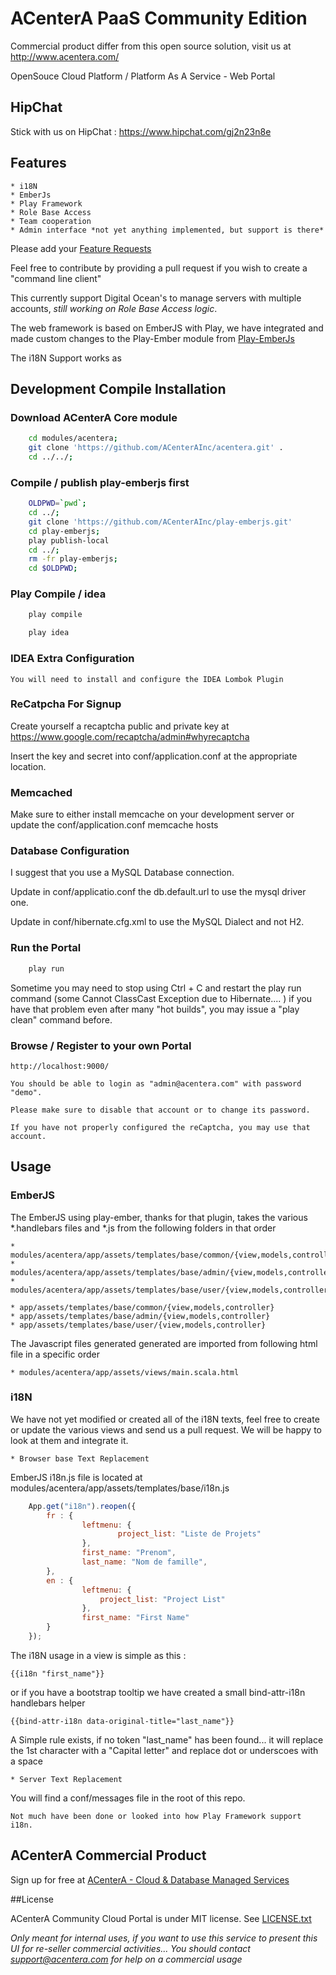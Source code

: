 # ACenterA PaaS Community Edition

Commercial product differ from this open source solution, visit us at http://www.acentera.com/

OpenSouce Cloud Platform / Platform As A Service  - Web Portal

## HipChat

Stick with us on HipChat :  https://www.hipchat.com/gj2n23n8e


## Features

    * i18N
    * EmberJs
    * Play Framework
    * Role Base Access
    * Team cooperation
    * Admin interface *not yet anything implemented, but support is there*

Please add your [Feature Requests](http://www.acentera.com/community-features/)

Feel free to contribute by providing a pull request if you wish to create a "command line client"

This currently support Digital Ocean's to manage servers with multiple accounts, *still working on Role Base Access logic*.

The web framework is based on EmberJS with Play, we have integrated and made custom changes to the Play-Ember module from [Play-EmberJs](https://github.com/krumpi/play-emberjs)

The i18N Support works as

## Development Compile Installation

### Download ACenterA Core module

```bash
    cd modules/acentera;
    git clone 'https://github.com/ACenterAInc/acentera.git' .
    cd ../../;
```


### Compile / publish play-emberjs first
    
```bash
    OLDPWD=`pwd`;
    cd ../;
    git clone 'https://github.com/ACenterAInc/play-emberjs.git' 
    cd play-emberjs;
    play publish-local
    cd ../;
    rm -fr play-emberjs;
    cd $OLDPWD;
```

### Play Compile / idea

```bash
    play compile

    play idea
```

### IDEA Extra Configuration

    You will need to install and configure the IDEA Lombok Plugin

### ReCatpcha For Signup

Create yourself a recaptcha public and private key at https://www.google.com/recaptcha/admin#whyrecaptcha

Insert the key and secret into conf/application.conf at the appropriate location.

### Memcached

Make sure to either install memcache on your development server or update the conf/application.conf memcache hosts


### Database Configuration

I suggest that you use a MySQL Database connection.

Update in conf/applicatio.conf the db.default.url to use the mysql driver one.

Update in conf/hibernate.cfg.xml to use the MySQL Dialect and not H2.

### Run the Portal

```bash
    play run
```

Sometime you may need to stop using Ctrl + C and restart the play run command (some Cannot ClassCast Exception due to Hibernate.... )
if you have that problem even after many "hot builds", you may issue a "play clean" command before.

### Browse / Register to your own Portal

    http://localhost:9000/
   
    You should be able to login as "admin@acentera.com" with password "demo".
 
    Please make sure to disable that account or to change its password.
 
    If you have not properly configured the reCaptcha, you may use that account.

## Usage


### EmberJS

The EmberJS using play-ember, thanks for that plugin, takes the various *.handlebars files and *.js from the following folders in that order

    * modules/acentera/app/assets/templates/base/common/{view,models,controller}
    * modules/acentera/app/assets/templates/base/admin/{view,models,controller}
    * modules/acentera/app/assets/templates/base/user/{view,models,controller}

    * app/assets/templates/base/common/{view,models,controller}
    * app/assets/templates/base/admin/{view,models,controller}
    * app/assets/templates/base/user/{view,models,controller}

The Javascript files generated generated are imported from following html file in a specific order

    * modules/acentera/app/assets/views/main.scala.html



### i18N

We have not yet modified or created all of the i18N texts, feel free to create or update the various views and send us a pull request. We will be happy to look at them and integrate it.

    * Browser base Text Replacement

EmberJS i18n.js file is located at modules/acentera/app/assets/templates/base/i18n.js
```javascript
    App.get("i18n").reopen({
        fr : {
                leftmenu: {
                        project_list: "Liste de Projets"
                },
                first_name: "Prenom",
                last_name: "Nom de famille",
        },
        en : {
                leftmenu: {
                    project_list: "Project List"
                },
                first_name: "First Name"
        }
    });
```

The i18N usage in a view is simple as this :

    {{i18n "first_name"}}

or if you have a bootstrap tooltip we have created a small bind-attr-i18n handlebars helper

    {{bind-attr-i18n data-original-title="last_name"}}


A Simple rule exists, if no token "last_name" has been found... it will replace the 1st character with a "Capital letter" and replace dot or underscoes with a space


    * Server Text Replacement

You will find a conf/messages file in the root of this repo.

    Not much have been done or looked into how Play Framework support i18n.



## ACenterA Commercial Product
Sign up for free at [ACenterA - Cloud & Database Managed Services](http://www.acentera.com/)



##License

ACenterA Community Cloud Portal is under MIT license. See [LICENSE.txt](https://github.com/ACenterAInc/acentera-web/blob/master/LICENSE.txt)

*Only meant for internal uses, if you want to use this service to present this UI for re-seller commercial activities... You should contact support@acentera.com for help on a commercial usage*
